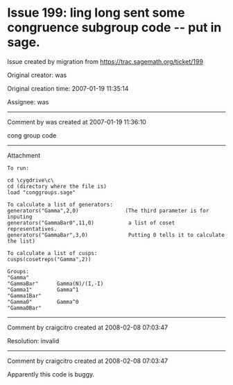 # Issue 199: ling long sent some congruence subgroup code -- put in sage.

Issue created by migration from https://trac.sagemath.org/ticket/199

Original creator: was

Original creation time: 2007-01-19 11:35:14

Assignee: was




---

Comment by was created at 2007-01-19 11:36:10

cong group code


---

Attachment


```
To run:

cd \cygdrive\c\
cd (directory where the file is)
load "conggroups.sage"

To calculate a list of generators:
generators("Gamma",2,0)               (The third parameter is for inputing
generators("GammaBar0",11,0)           a list of coset representatives.
generators("GammaBar",3,0)             Putting 0 tells it to calculate the list)

To calculate a list of cusps:
cusps(cosetreps("Gamma",2))

Groups:
"Gamma"
"GammaBar"      Gamma(N)/(I,-I)
"Gamma1"        Gamma^1
"Gamma1Bar"
"Gamma0"        Gamma^0
"Gamma0Bar"
```



---

Comment by craigcitro created at 2008-02-08 07:03:47

Resolution: invalid


---

Comment by craigcitro created at 2008-02-08 07:03:47

Apparently this code is buggy.
